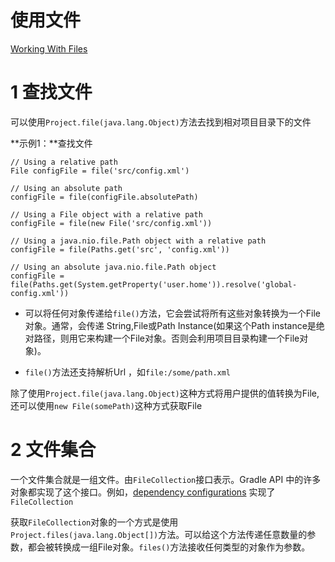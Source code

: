 # 使用文件
[Working With Files](https://docs.gradle.org/current/userguide/working_with_files.html)
# 1 查找文件
可以使用`Project.file(java.lang.Object)`方法去找到相对项目目录下的文件

**示例1：**查找文件

	// Using a relative path
	File configFile = file('src/config.xml')
	
	// Using an absolute path
	configFile = file(configFile.absolutePath)
	
	// Using a File object with a relative path
	configFile = file(new File('src/config.xml'))
	
	// Using a java.nio.file.Path object with a relative path
	configFile = file(Paths.get('src', 'config.xml'))
	
	// Using an absolute java.nio.file.Path object
	configFile = file(Paths.get(System.getProperty('user.home')).resolve('global-config.xml'))

- 可以将任何对象传递给`file()`方法，它会尝试将所有这些对象转换为一个File对象。通常，会传递 String,File或Path Instance(如果这个Path instance是绝对路径，则用它来构建一个File对象。否则会利用项目目录构建一个File对象)。

- `file()`方法还支持解析Url ，如`file:/some/path.xml`

除了使用`Project.file(java.lang.Object)`这种方式将用户提供的值转换为File,还可以使用`new File(somePath)`这种方式获取File

# 2 文件集合
一个文件集合就是一组文件。由`FileCollection`接口表示。Gradle API 中的许多对象都实现了这个接口。例如，[dependency configurations](https://docs.gradle.org/current/userguide/dependency_management.html#sub:configurations) 实现了`FileCollection`

获取`FileCollection`对象的一个方式是使用`Project.files(java.lang.Object[])`方法。可以给这个方法传递任意数量的参数，都会被转换成一组File对象。`files()`方法接收任何类型的对象作为参数。
